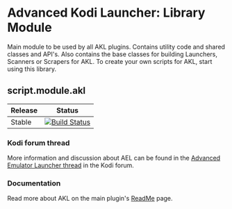 # Advanced Kodi Launcher: Library Module
Main module to be used by all AKL plugins. Contains utility code and shared classes and API's. Also contains the base classes for building Launchers, Scanners or Scrapers for AKL. To create your own scripts for AKL, start using this library.
## script.module.akl

| Release | Status |
|----|----|
| Stable | [![Build Status](https://dev.azure.com/jnpro/AKL/_apis/build/status/script.module.akl?branchName=main)](https://dev.azure.com/jnpro/AKL/_build/latest?definitionId=4&branchName=main)|

### Kodi forum thread ###

More information and discussion about AEL can be found in the [Advanced Emulator Launcher thread] 
in the Kodi forum.

[Advanced Emulator Launcher thread]: https://forum.kodi.tv/showthread.php?tid=287826

### Documentation ###

Read more about AKL on the main plugin's [ReadMe](https://github.com/chrisism/plugin.program.akl/blob/master/README.md) page.
